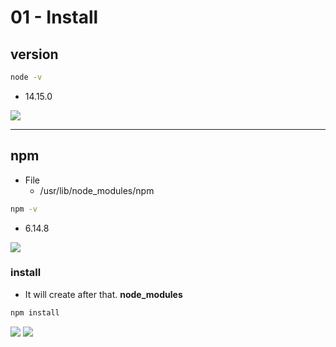 # 01 - Install

## version
````bash
node -v
````
* 14.15.0

[<img src="https://i.imgur.com/RuVALaD.png">](https://i.imgur.com/RuVALaD.png)

---

## npm
* File
    * /usr/lib/node_modules/npm
````bash
npm -v
````
* 6.14.8

[<img src="https://i.imgur.com/DBoNdwL.png">](https://i.imgur.com/DBoNdwL.png)

### install
* It will create after that. **node_modules**
````bash
npm install
````
[<img src="https://i.imgur.com/sIvUTds.png">](https://i.imgur.com/sIvUTds.png)
[<img src="https://i.imgur.com/2JTtmfz.png">](https://i.imgur.com/2JTtmfz.png)
